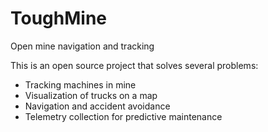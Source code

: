 # ToughMine

Open mine navigation and tracking

This is an open source project that solves several problems:

* Tracking machines in mine
* Visualization of trucks on a map
* Navigation and accident avoidance
* Telemetry collection for predictive maintenance


